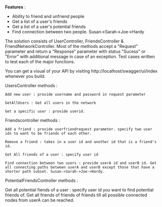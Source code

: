 <b>Features</b> : 
* Ability to friend and unfriend people
* Get a list of a user's friends
* Get a list of a user's potential friends
* Find connection between two people. Susan->Sarah->Joe->Hardy

The solution consists of UserController, FriendsController & FriendNetworkController. Most of the methods accept a "Request" parameter and return a "Response" parameter with status "Sucess" or "Error" 
with additional message in case of an exception. Test cases written to test each of the major functions.

You can get a visual of your API by visiting http://localhost/swagger/ui/index whenever you build.

UsersController methods :

	Add new user : provide username and password in request parameter

	GetAllUsers : Get all users in the network

	Get a specific user : provide userid.


Friendscontroller methods :

	Add a friend : provide userfriendrequest parameter. specify two user ids to want to be friends of each other.

	Remove a friend : takes in a user id and another id that is a friend's id.

	Get All friends of a user : specify user id

	Find connection between two users : provide userA id and userB id. Get all connecting paths between userA and userB except those that have a shorter path subset. Susan->Sarah->Joe->Hardy.

PotentialFriendsController methods :

Get all potential fiends of a user : specify user id you want to find potential friends of. 
Get all friends of friends of friends till all possible connected nodes from userA can be reached.


